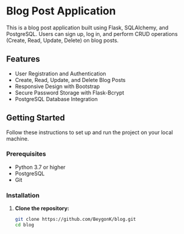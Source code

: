 # Blog Post Application

This is a blog post application built using Flask, SQLAlchemy, and PostgreSQL. Users can sign up, log in, and perform CRUD operations (Create, Read, Update, Delete) on blog posts.

## Features

- User Registration and Authentication
- Create, Read, Update, and Delete Blog Posts
- Responsive Design with Bootstrap
- Secure Password Storage with Flask-Bcrypt
- PostgreSQL Database Integration

## Getting Started

Follow these instructions to set up and run the project on your local machine.

### Prerequisites

- Python 3.7 or higher
- PostgreSQL
- Git

### Installation

1. **Clone the repository:**

   ```sh
   git clone https://github.com/BeygonK/blog.git
   cd blog
